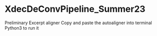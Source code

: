 # XdecDeConvPipeline_Summer23

Preliminary Excerpt aligner
Copy and paste the autoaligner into terminal Python3 to run it
